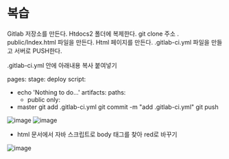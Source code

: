# 복습

Gitlab 저장소를 만든다.
Htdocs2 폴더에 복제한다.
git clone 주소 .
public/Index.html 파일을 만든다.
Html 페이지를 만든다.
.gitlab-ci.yml 파일을 만들고 서버로 PUSH한다.

.gitlab-ci.yml 안에 아래내용 복사 붙여넣기


pages:
  stage: deploy
  script:
  - echo 'Nothing to do...'
  artifacts:
    paths:
    - public
  only:
  - master
git add .gitlab-ci.yml 
git commit -m "add .gitlab-ci.yml"
git push

![image](https://user-images.githubusercontent.com/76929823/124849918-a50eb080-dfda-11eb-852f-4651de89a602.png)
![image](https://user-images.githubusercontent.com/76929823/124849971-c2dc1580-dfda-11eb-9391-1cbcf20b1555.png)


* html 문서에서 자바 스크립트로 body 태그를 찾아 red로 바꾸기

![image](https://user-images.githubusercontent.com/76929823/124850218-33833200-dfdb-11eb-8981-1e33d38071f0.png)


